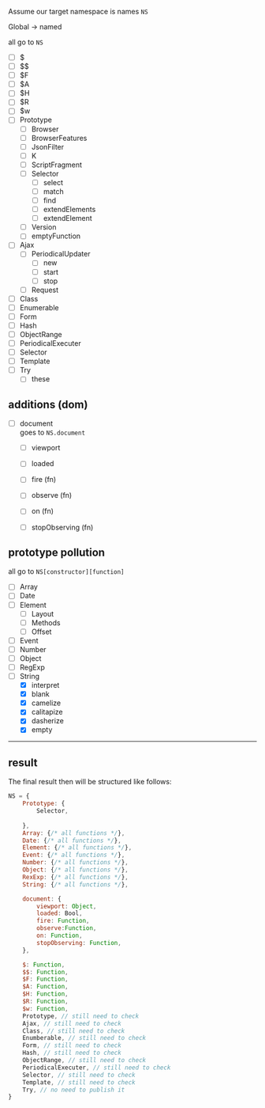 Assume our target namespace is names `NS`


Global -> named

all go to `NS`

- [ ] $  
- [ ] $$  
- [ ] $F
- [ ] $A
- [ ] $H
- [ ] $R
- [ ] $w
- [ ] Prototype
    - [ ] Browser
    - [ ] BrowserFeatures
    - [ ] JsonFilter
    - [ ] K
    - [ ] ScriptFragment
    - [ ] Selector
        - [ ] select
        - [ ] match
        - [ ] find
        - [ ] extendElements
        - [ ] extendElement
    - [ ] Version
    - [ ] emptyFunction
- [ ] Ajax
    - [ ] PeriodicalUpdater
        - [ ] new
        - [ ] start
        - [ ] stop
    - [ ] Request
- [ ] Class
- [ ] Enumerable
- [ ] Form
- [ ] Hash
- [ ] ObjectRange
- [ ] PeriodicalExecuter
- [ ] Selector
- [ ] Template
- [ ] Try
    - [ ] these

## additions (dom)
- [ ] document  
goes to `NS.document`
    - [ ] viewport
    - [ ] loaded
    - [ ] fire (fn)
    - [ ] observe (fn)
    - [ ] on (fn)
    - [ ] stopObserving (fn)


## prototype pollution

all go to `NS[constructor][function]`

- [ ] Array
- [ ] Date
- [ ] Element
    - [ ] Layout
    - [ ] Methods
    - [ ] Offset
- [ ] Event
- [ ] Number
- [ ] Object
- [ ] RegExp
- [ ] String
    - [x] interpret
    - [x] blank
    - [x] camelize
    - [x] calitapize
    - [x] dasherize
    - [x] empty

---

## result  

The final result then will be structured like follows:
``` javascript
NS = {
    Prototype: {
        Selector,
        
    },
    Array: {/* all functions */},
    Date: {/* all functions */},
    Element: {/* all functions */},
    Event: {/* all functions */},
    Number: {/* all functions */},
    Object: {/* all functions */},
    RexExp: {/* all functions */},
    String: {/* all functions */},

    document: {
        viewport: Object,
        loaded: Bool,
        fire: Function,
        observe:Function,
        on: Function,
        stopObserving: Function,
    },

    $: Function,
    $$: Function,
    $F: Function,
    $A: Function,
    $H: Function,
    $R: Function,
    $w: Function,
    Prototype, // still need to check
    Ajax, // still need to check
    Class, // still need to check
    Enumberable, // still need to check
    Form, // still need to check
    Hash, // still need to check
    ObjectRange, // still need to check
    PeriodicalExecuter, // still need to check
    Selector, // still need to check
    Template, // still need to check
    Try, // no need to publish it
}
```
